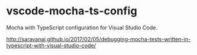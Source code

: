 # vscode-mocha-ts-config
Mocha with TypeScript configuration for Visual Studio Code.

http://saravanaj.github.io/2017/02/05/debugging-mocha-tests-written-in-typescript-with-visual-studio-code/
